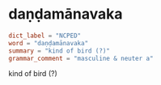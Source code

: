 # daṇḍamānavaka

``` toml
dict_label = "NCPED"
word = "daṇḍamānavaka"
summary = "kind of bird (?)"
grammar_comment = "masculine & neuter a"
```

kind of bird (?)

